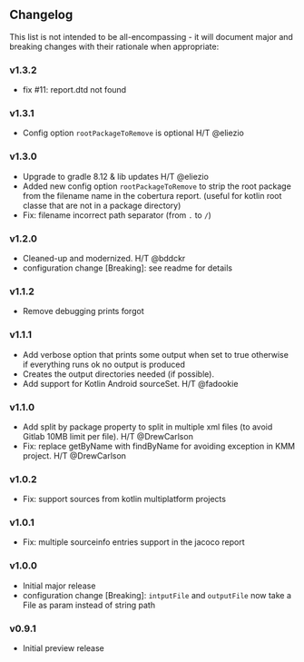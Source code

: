 <h2 class="github">Changelog</h2>

This list is not intended to be all-encompassing - it will document major and breaking changes with their rationale when appropriate:

### v1.3.2
- fix #11: report.dtd not found

### v1.3.1
- Config option `rootPackageToRemove` is optional H/T @eliezio

### v1.3.0
- Upgrade to gradle 8.12 & lib updates H/T @eliezio
- Added new config option `rootPackageToRemove` to strip the root package from the filename name in the cobertura report. (useful for kotlin root classe that are not in a package directory)
- Fix: filename incorrect path separator (from `.` to `/`)

### v1.2.0
- Cleaned-up and modernized. H/T @bddckr
- configuration change [Breaking]: see readme for details

### v1.1.2
- Remove debugging prints forgot
 
### v1.1.1
- Add verbose option that prints some output when set to true otherwise if everything runs ok no output is produced
- Creates the output directories needed (if possible).
- Add support for Kotlin Android sourceSet. H/T @fadookie

### v1.1.0
- Add split by package property to split in multiple xml files (to avoid Gitlab 10MB limit per file). H/T @DrewCarlson
- Fix: replace getByName with findByName for avoiding exception in KMM project. H/T @DrewCarlson

### v1.0.2
- Fix: support sources from kotlin multiplatform projects

### v1.0.1
- Fix: multiple sourceinfo entries support in the jacoco report
 
### v1.0.0
- Initial major release
- configuration change  [Breaking]: `intputFile` and `outputFile` now take a File as param instead of string path

### v0.9.1
- Initial preview release
